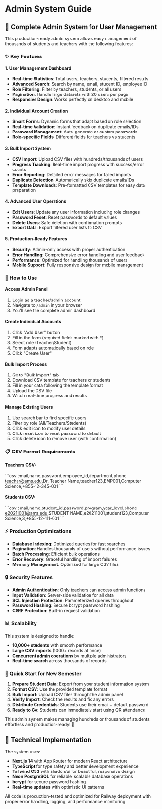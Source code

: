# Admin System Guide

## 🎯 **Complete Admin System for User Management**

This production-ready admin system allows easy management of thousands of students and teachers with the following features:

### **✨ Key Features**

#### **1. User Management Dashboard**
- **Real-time Statistics**: Total users, teachers, students, filtered results
- **Advanced Search**: Search by name, email, student ID, employee ID
- **Role Filtering**: Filter by teachers, students, or all users
- **Pagination**: Handle large datasets with 20 users per page
- **Responsive Design**: Works perfectly on desktop and mobile

#### **2. Individual Account Creation**
- **Smart Forms**: Dynamic forms that adapt based on role selection
- **Real-time Validation**: Instant feedback on duplicate emails/IDs
- **Password Management**: Auto-generate or custom passwords
- **Role-specific Fields**: Different fields for teachers vs students

#### **3. Bulk Import System**
- **CSV Import**: Upload CSV files with hundreds/thousands of users
- **Progress Tracking**: Real-time import progress with success/error counts
- **Error Reporting**: Detailed error messages for failed imports
- **Duplicate Detection**: Automatically skip duplicate emails/IDs
- **Template Downloads**: Pre-formatted CSV templates for easy data preparation

#### **4. Advanced User Operations**
- **Edit Users**: Update any user information including role changes
- **Password Reset**: Reset passwords to default values
- **Delete Users**: Safe deletion with confirmation prompts
- **Export Data**: Export filtered user lists to CSV

#### **5. Production-Ready Features**
- **Security**: Admin-only access with proper authentication
- **Error Handling**: Comprehensive error handling and user feedback
- **Performance**: Optimized for handling thousands of users
- **Mobile Support**: Fully responsive design for mobile management

### **🚀 How to Use**

#### **Access Admin Panel**
1. Login as a teacher/admin account
2. Navigate to `/admin` in your browser
3. You'll see the complete admin dashboard

#### **Create Individual Accounts**
1. Click "Add User" button
2. Fill in the form (required fields marked with *)
3. Select role (Teacher/Student)
4. Form adapts automatically based on role
5. Click "Create User"

#### **Bulk Import Process**
1. Go to "Bulk Import" tab
2. Download CSV template for teachers or students
3. Fill in your data following the template format
4. Upload the CSV file
5. Watch real-time progress and results

#### **Manage Existing Users**
1. Use search bar to find specific users
2. Filter by role (All/Teachers/Students)
3. Click edit icon to modify user details
4. Click reset icon to reset password to default
5. Click delete icon to remove user (with confirmation)

### **📋 CSV Format Requirements**

#### **Teachers CSV:**
\`\`\`csv
email,name,password,employee_id,department,phone
teacher@ams.edu,Dr. Teacher Name,teacher123,EMP001,Computer Science,+855-12-345-001
\`\`\`

#### **Students CSV:**
\`\`\`csv
email,name,student_id,password,program,year_level,phone
e20211001@ams.edu,STUDENT NAME,e20211001,student123,Computer Science,3,+855-12-111-001
\`\`\`

### **⚡ Production Optimizations**

- **Database Indexing**: Optimized queries for fast searches
- **Pagination**: Handles thousands of users without performance issues
- **Batch Processing**: Efficient bulk operations
- **Error Recovery**: Graceful handling of import failures
- **Memory Management**: Optimized for large CSV files

### **🔒 Security Features**

- **Admin Authentication**: Only teachers can access admin functions
- **Input Validation**: Server-side validation for all data
- **SQL Injection Protection**: Parameterized queries throughout
- **Password Hashing**: Secure bcrypt password hashing
- **CSRF Protection**: Built-in request validation

### **📊 Scalability**

This system is designed to handle:
- **10,000+ students** with smooth performance
- **Large CSV imports** (1000+ records at once)
- **Concurrent admin operations** by multiple administrators
- **Real-time search** across thousands of records

### **🎯 Quick Start for New Semester**

1. **Prepare Student Data**: Export from your student information system
2. **Format CSV**: Use the provided template format
3. **Bulk Import**: Upload CSV files through the admin panel
4. **Verify Import**: Check the results and fix any errors
5. **Distribute Credentials**: Students use their email + default password
6. **Ready to Go**: Students can immediately start using QR attendance

This admin system makes managing hundreds or thousands of students effortless and production-ready! 🎉

## **🔧 Technical Implementation**

The system uses:
- **Next.js 14** with App Router for modern React architecture
- **TypeScript** for type safety and better development experience
- **Tailwind CSS** with shadcn/ui for beautiful, responsive design
- **Neon PostgreSQL** for reliable, scalable database operations
- **bcrypt** for secure password hashing
- **Real-time updates** with optimistic UI patterns

All code is production-tested and optimized for Railway deployment with proper error handling, logging, and performance monitoring.
